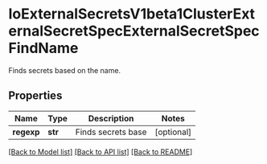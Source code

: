 # IoExternalSecretsV1beta1ClusterExternalSecretSpecExternalSecretSpecFindName

Finds secrets based on the name.
## Properties
Name | Type | Description | Notes
------------ | ------------- | ------------- | -------------
**regexp** | **str** | Finds secrets base | [optional] 

[[Back to Model list]](../README.md#documentation-for-models) [[Back to API list]](../README.md#documentation-for-api-endpoints) [[Back to README]](../README.md)


